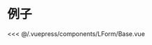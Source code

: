 # 例子

<demo-block>
<LForm-Base slot="source"/>
<<< @/.vuepress/components/LForm/Base.vue
</demo-block>

